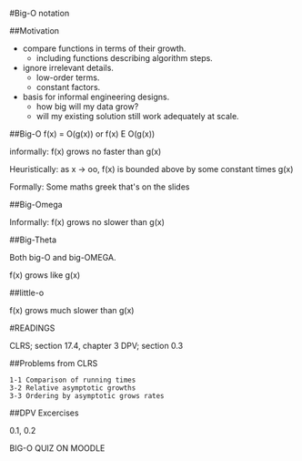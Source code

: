 #Big-O notation

##Motivation

- compare functions in terms of their growth.
	* including functions describing algorithm steps.
- ignore irrelevant details.
	* low-order terms.
	* constant factors.
- basis for informal engineering designs.
	* how big will my data grow?
	* will my existing solution still work adequately at scale.

##Big-O
f(x) = O(g(x)) or f(x) E O(g(x))

informally:
	f(x) grows no faster than g(x)

Heuristically: 
	as x -> oo, f(x) is bounded above by some constant times g(x)

Formally:
	Some maths greek that's on the slides

##Big-Omega

Informally:
	f(x) grows no slower than g(x)

##Big-Theta

Both big-O and big-OMEGA.

f(x) grows like g(x)

##little-o

f(x) grows much slower than g(x)


#READINGS

CLRS; section 17.4, chapter 3
DPV; section 0.3

##Problems from CLRS

	1-1 Comparison of running times
	3-2 Relative asymptotic growths
	3-3 Ordering by asymptotic grows rates

##DPV Excercises

0.1, 0.2

BIG-O QUIZ ON MOODLE
